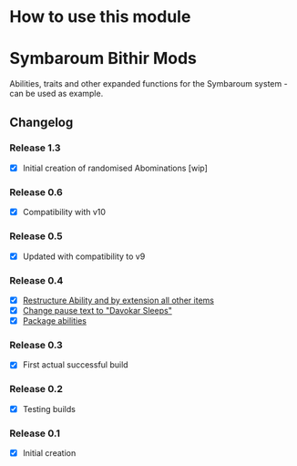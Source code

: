 # How to use this module

# Symbaroum Bithir Mods

Abilities, traits and other expanded functions for the Symbaroum system - can be used as example.

## Changelog
### Release 1.3
- [x] Initial creation of randomised Abominations [wip]
### Release 0.6
- [x] Compatibility with v10
### Release 0.5
- [x] Updated with compatibility to v9
### Release 0.4
- [x] [Restructure Ability and by extension all other items](https://github.com/bithir/symbaroum-bithir-mod/issues/8)
- [x] [Change pause text to "Davokar Sleeps"](https://github.com/bithir/symbaroum-bithir-mod/issues/7)
- [x] [Package abilities](https://github.com/bithir/symbaroum-bithir-mod/issues/6)

### Release 0.3
- [x] First actual successful build
### Release 0.2
- [x]  Testing builds

### Release 0.1
- [x] Initial creation
